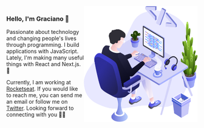 <img align="right" src="https://github.com/fergracianoo/fergracianoo/blob/master/images/illustration.png" width="300"/>

### Hello, I'm Graciano 👋

Passionate about technology and changing people's lives through programming.
I build applications with JavaScript. Lately, I'm making many useful things with React and Next.js. 🚀

Currently, I am working at [Rocketseat](https://rocketseat.com.br/). If you would like to reach me, you can send me an email or follow me on [Twitter](https://twitter.com/fergracianoo). Looking forward to connecting with you 👋🏻